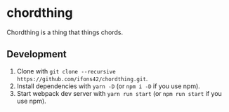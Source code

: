 # chordthing

Chordthing is a thing that things chords.

## Development

1. Clone with `git clone --recursive https://github.com/ifons42/chordthing.git`.
2. Install dependencies with `yarn -D` (or `npm i -D` if you use npm).
3. Start webpack dev server with `yarn run start` (or `npm run start` if you use npm).

